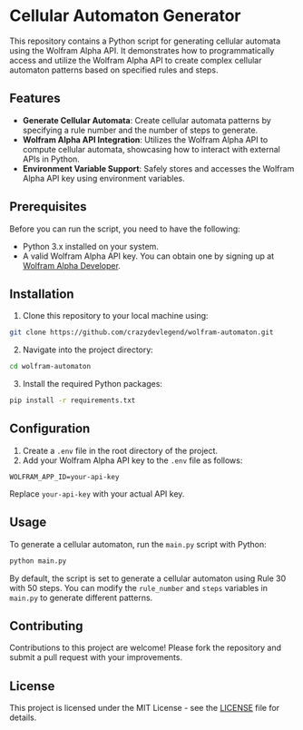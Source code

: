 # Cellular Automaton Generator

This repository contains a Python script for generating cellular automata using the Wolfram Alpha API. It demonstrates how to programmatically access and utilize the Wolfram Alpha API to create complex cellular automaton patterns based on specified rules and steps.

## Features

- **Generate Cellular Automata**: Create cellular automata patterns by specifying a rule number and the number of steps to generate.
- **Wolfram Alpha API Integration**: Utilizes the Wolfram Alpha API to compute cellular automata, showcasing how to interact with external APIs in Python.
- **Environment Variable Support**: Safely stores and accesses the Wolfram Alpha API key using environment variables.

## Prerequisites

Before you can run the script, you need to have the following:

- Python 3.x installed on your system.
- A valid Wolfram Alpha API key. You can obtain one by signing up at [Wolfram Alpha Developer](https://developer.wolframalpha.com/portal/myapps/).

## Installation

1. Clone this repository to your local machine using:
```bash
git clone https://github.com/crazydevlegend/wolfram-automaton.git
```

2. Navigate into the project directory:
```bash
cd wolfram-automaton
```

3. Install the required Python packages:
```bash
pip install -r requirements.txt
```


## Configuration

1. Create a `.env` file in the root directory of the project.
2. Add your Wolfram Alpha API key to the `.env` file as follows:

```plaintext
WOLFRAM_APP_ID=your-api-key
```

   Replace `your-api-key` with your actual API key.

## Usage

To generate a cellular automaton, run the `main.py` script with Python:
```bash
python main.py
```

By default, the script is set to generate a cellular automaton using Rule 30 with 50 steps. You can modify the `rule_number` and `steps` variables in `main.py` to generate different patterns.

## Contributing

Contributions to this project are welcome! Please fork the repository and submit a pull request with your improvements.

## License

This project is licensed under the MIT License - see the [LICENSE](LICENSE) file for details.